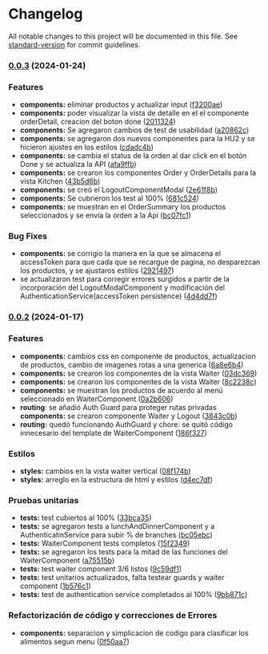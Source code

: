 # Changelog

All notable changes to this project will be documented in this file. See [standard-version](https://github.com/conventional-changelog/standard-version) for commit guidelines.

### [0.0.3](https://github.com/greysmpich/Burguer-Queen-API-Client/compare/v0.0.2...v0.0.3) (2024-01-24)


### Features

* **components:** eliminar productos y actualizar input ([f3200ae](https://github.com/greysmpich/Burguer-Queen-API-Client/commit/f3200aef832e8f720eede781136633ea8fb533a2))
* **components:** poder visualizar la vista de detalle en el el componente orderDetail, creacion del boton done ([2011324](https://github.com/greysmpich/Burguer-Queen-API-Client/commit/2011324966cb1ddaa1d046c749600b7af345fc73))
* **components:** Se agregaron cambios de test de usabilidad ([a20862c](https://github.com/greysmpich/Burguer-Queen-API-Client/commit/a20862c523c026bd754544419ae55d404b09da21))
* **components:** se agregaron dos nuevos componentes para la HU2 y se hicieron ajustes en los estilos ([cdadc4b](https://github.com/greysmpich/Burguer-Queen-API-Client/commit/cdadc4b02c219b3406f9191d7aefe9c5f29aee52))
* **components:** se cambia el status de la orden al dar click en el botón Done y se actualiza la API ([afa9ffb](https://github.com/greysmpich/Burguer-Queen-API-Client/commit/afa9ffb59474a6e31746d168700884375e3780eb))
* **components:** se crearon los componentes Order y OrderDetails para la vista Kitchen ([43b5d6b](https://github.com/greysmpich/Burguer-Queen-API-Client/commit/43b5d6be2e5764f20873c3a97468c8c363df41c4))
* **components:** se creó el LogoutComponentModal ([2e61f8b](https://github.com/greysmpich/Burguer-Queen-API-Client/commit/2e61f8b7c258903323be64b3c2492e9afae4f7d2))
* **components:** Se cubrieron los test al 100% ([681c524](https://github.com/greysmpich/Burguer-Queen-API-Client/commit/681c52486b5c662ee9426e75e6789351d3a8e515))
* **components:** se muestran en el OrderSummary los productos seleccionados y se envía la orden a la Api ([bc07fc1](https://github.com/greysmpich/Burguer-Queen-API-Client/commit/bc07fc1b669d600d632066cd3e087056e0bd932c))


### Bug Fixes

* **components:** se corrigio la manera en la que se almacena el accessToken para que cada que se recargue de pagina, no desparezcan los productos, y se ajustaros estilos ([2921497](https://github.com/greysmpich/Burguer-Queen-API-Client/commit/29214972a2327ef5e01eb08e312669824181a014))
* se actualizaron test para corregir errores surgidos a partir de la incorporación del LogoutModalComponent y modificación del AuthenticationService(accessToken persistence) ([4d4dd7f](https://github.com/greysmpich/Burguer-Queen-API-Client/commit/4d4dd7f79d58596fb574311f2d0777d5526ef468))

### [0.0.2](https://github.com/greysmpich/Burguer-Queen-API-Client/compare/v0.0.1...v0.0.2) (2024-01-17)


### Features

* **components:** cambios css en componente de productos, actualizacion de productos, cambio de imagenes rotas a una generica ([6a8e6b4](https://github.com/greysmpich/Burguer-Queen-API-Client/commit/6a8e6b4659bcbd04bba5a0a9f3f08ec255d32b03))
* **components:** se crearon los componentes de la vista Waiter ([03dc369](https://github.com/greysmpich/Burguer-Queen-API-Client/commit/03dc369e382f385d999a192e64bce6d524228071))
* **components:** se crearon los componentes de la vista Waiter ([8c2238c](https://github.com/greysmpich/Burguer-Queen-API-Client/commit/8c2238cce16526ac261d195d430c85a0df18e273))
* **components:** se muestran los productos de acuerdo al menú seleccionado en WaiterComponent ([0a2b606](https://github.com/greysmpich/Burguer-Queen-API-Client/commit/0a2b60643188ab60c39d8efdbb966b4c0b70c1f3))
* **routing**: se añadió Auth Guard para proteger rutas privadas **components:** se crearon componente Waiter y Logout ([3843c0b](https://github.com/greysmpich/Burguer-Queen-API-Client/commit/3843c0bd14d8c768e5bd936848b5f6c067d3f7cc))
* **routing:** quedó funcionando AuthGuard y chore: se quitó código innecesario del template de WaiterComponent ([186f327](https://github.com/greysmpich/Burguer-Queen-API-Client/commit/186f3277b14d3b9110cac3e218dc79f78be4d250))

### Estilos

* **styles:** cambios en la vista waiter vertical ([08f174b](https://github.com/greysmpich/Burguer-Queen-API-Client/commit/08f174ba6d99849f6835adae31d8670eaa901b8b))
* **styles:** arreglo en la estructura de html y estilos ([d4ec7df](https://github.com/greysmpich/Burguer-Queen-API-Client/commit/d4ec7dfcb1013de956ef19ef63cdd4f64437b131))


### Pruebas unitarias

* **tests:** test cubiertos al 100% ([33bca35](https://github.com/greysmpich/Burguer-Queen-API-Client/commit/33bca35ccab75d55edb98c1e9239df0ce9269df2)) 
* **tests:** se agregaron tests a lunchAndDinnerComponent y a AuthenticatinService para subir % de branches ([bc05ebc](https://github.com/greysmpich/Burguer-Queen-API-Client/commit/bc05ebc95e40ca2cc5ee34602ee898297fc97085)) 
* **tests:** WaiterComponent tests completos ([15f2349](https://github.com/greysmpich/Burguer-Queen-API-Client/commit/15f2349965b59e1bfd09ab8622c8bff8b5d76f56)) 
* **tests:** se agregaron los tests para la mitad de las funciones del WaiterComponent ([a75515b](https://github.com/greysmpich/Burguer-Queen-API-Client/commit/a75515b30a3aa6d78948e87f73d881d4a9a0a21a)) 
* **tests:** test waiter component 3/6 listos ([9c59df1](https://github.com/greysmpich/Burguer-Queen-API-Client/commit/9c59df1af05218d8538496f350dda51ed7e634ab))
* **tests:** test unitarios actualizados, falta testear guards y waiter component ([1b576c1](https://github.com/greysmpich/Burguer-Queen-API-Client/commit/1b576c136883a1e1d08ab4110e9f6f4ef0afd70b))
* **tests:** test de authentication service completados al 100% ([9bb871c](https://github.com/greysmpich/Burguer-Queen-API-Client/commit/9bb871ca9ab2a2299689f766268f37b7bb298460))

### Refactorización de código y correcciones de Errores

* **components:** separacion y simplicacion de codigo para clasificar los alimentos segun menu ([0f50aa7](https://github.com/greysmpich/Burguer-Queen-API-Client/commit/0f50aa717289f721efde011c04cd77577c704358))


